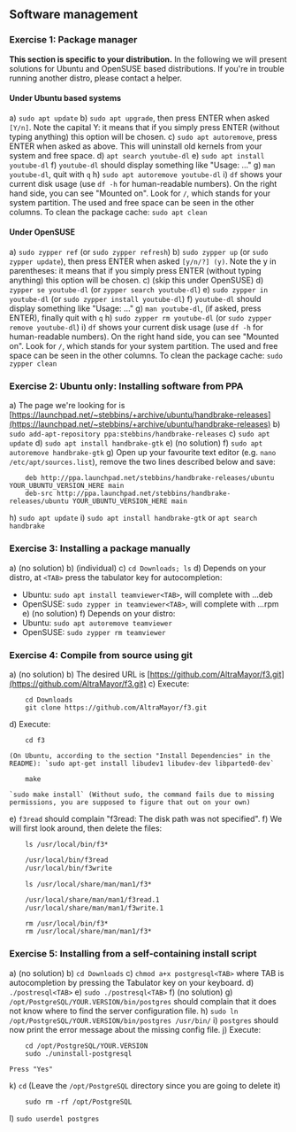 ## Software management

### Exercise 1: Package manager

**This section is specific to your distribution.** In the following we will present solutions for Ubuntu and OpenSUSE based distributions. If you're in trouble running another distro, please contact a helper.

#### Under Ubuntu based systems

a) `sudo apt update`
b) `sudo apt upgrade`, then press ENTER when asked `[Y/n]`. Note the capital Y: it means that if you simply press ENTER (without typing anything) this option will be chosen.
c) `sudo apt autoremove`, press ENTER when asked as above. This will uninstall old kernels from your system and free space.
d) `apt search youtube-dl`
e) `sudo apt install youtube-dl`
f) `youtube-dl` should display something like "Usage: ..."
g) `man youtube-dl`, quit with `q`
h) `sudo apt autoremove youtube-dl`
i) `df` shows your current disk usage (use `df -h` for human-readable numbers). On the right hand side, you can see "Mounted on". Look for `/`, which stands for your system partition. The used and free space can be seen in the other columns.
    To clean the package cache: `sudo apt clean`

#### Under OpenSUSE

a) `sudo zypper ref` (or `sudo zypper refresh`)
b) `sudo zypper up` (or `sudo zypper update`), then press ENTER when asked `[y/n/?] (y)`. Note the y in parentheses: it means that if you simply press ENTER (without typing anything) this option will be chosen.
c) (skip this under OpenSUSE)
d) `zypper se youtube-dl` (or `zypper search youtube-dl`)
e) `sudo zypper in youtube-dl` (or `sudo zypper install youtube-dl`)
f) `youtube-dl` should display something like "Usage: ..."
g) `man youtube-dl`, (if asked, press ENTER), finally quit with `q`
h) `sudo zypper rm youtube-dl` (or `sudo zypper remove youtube-dl`)
i) `df` shows your current disk usage (use `df -h` for human-readable numbers). On the right hand side, you can see "Mounted on". Look for `/`, which stands for your system partition. The used and free space can be seen in the other columns.
    To clean the package cache: `sudo zypper clean`

### Exercise 2: Ubuntu only: Installing software from PPA

a) The page we're looking for is [https://launchpad.net/~stebbins/+archive/ubuntu/handbrake-releases](https://launchpad.net/~stebbins/+archive/ubuntu/handbrake-releases)
b) `sudo add-apt-repository ppa:stebbins/handbrake-releases`
c) `sudo apt update`
d) `sudo apt install handbrake-gtk`
e) (no solution)
f) `sudo apt autoremove handbrake-gtk`
g) Open up your favourite text editor (e.g. `nano /etc/apt/sources.list`), remove the two lines described below and save:
```
    deb http://ppa.launchpad.net/stebbins/handbrake-releases/ubuntu YOUR_UBUNTU_VERSION_HERE main
    deb-src http://ppa.launchpad.net/stebbins/handbrake-releases/ubuntu YOUR_UBUNTU_VERSION_HERE main
```
h) `sudo apt update`
i) `sudo apt install handbrake-gtk` or `apt search handbrake`

### Exercise 3: Installing a package manually

a) (no solution)
b) (individual)
c) `cd Downloads; ls`
d) Depends on your distro, at `<TAB>` press the tabulator key for autocompletion:
- Ubuntu: `sudo apt install teamviewer<TAB>`, will complete with ...deb
- OpenSUSE: `sudo zypper in teamviewer<TAB>`, will complete with ...rpm
e) (no solution)
f) Depends on your distro:
- Ubuntu: `sudo apt autoremove teamviewer`
- OpenSUSE: `sudo zypper rm teamviewer`

### Exercise 4: Compile from source using git

a) (no solution)
b) The desired URL is [https://github.com/AltraMayor/f3.git](https://github.com/AltraMayor/f3.git)
c) Execute:
```
    cd Downloads
    git clone https://github.com/AltraMayor/f3.git
```
d) Execute:
```
    cd f3
```
    (On Ubuntu, according to the section "Install Dependencies" in the README): `sudo apt-get install libudev1 libudev-dev libparted0-dev`
```
    make
```
    `sudo make install` (Without sudo, the command fails due to missing permissions, you are supposed to figure that out on your own)
e) `f3read` should complain "f3read: The disk path was not specified".
f) We will first look around, then delete the files:
```
    ls /usr/local/bin/f3*
```
```txt
    /usr/local/bin/f3read
    /usr/local/bin/f3write
```
```
    ls /usr/local/share/man/man1/f3*
```
```txt
    /usr/local/share/man/man1/f3read.1
    /usr/local/share/man/man1/f3write.1
```
```
    rm /usr/local/bin/f3*
    rm /usr/local/share/man/man1/f3*
```

### Exercise 5: Installing from a self-containing install script

a) (no solution)
b) `cd Downloads`
c) `chmod a+x postgresql<TAB>` where TAB is autocompletion by pressing the Tabulator key on your keyboard.
d) `./postresql<TAB>`
e) `sudo ./postresql<TAB>`
f) (no solution)
g) `/opt/PostgreSQL/YOUR.VERSION/bin/postgres` should complain that it does not know where to find the server configuration file.
h) `sudo ln /opt/PostgreSQL/YOUR.VERSION/bin/postgres /usr/bin/`
i) `postgres` should now print the error message about the missing config file.
j) Execute:
```
    cd /opt/PostgreSQL/YOUR.VERSION
    sudo ./uninstall-postgresql
```
    Press "Yes"
k) `cd` (Leave the `/opt/PostgreSQL` directory since you are going to delete it)
```
    sudo rm -rf /opt/PostgreSQL
```
l) `sudo userdel postgres`
